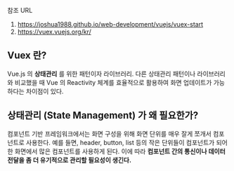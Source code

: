 참조 URL
1. https://joshua1988.github.io/web-development/vuejs/vuex-start
2. https://vuex.vuejs.org/kr/


<h2 id="vuex-란">Vuex 란?</h2>
<p>Vue.js 의 <strong>상태관리</strong> 를 위한 패턴이자 라이브러리.
다른 상태관리 패턴이나 라이브러리와 비교했을 때 Vue 의 Reactivity 체계를 효율적으로 활용하여
화면 업데이트가 가능하다는 차이점이 있다.</p>

<h2 id="상태관리-state-management-가-왜-필요한가">상태관리 (State Management) 가 왜 필요한가?</h2>
<p>컴포넌트 기반 프레임워크에서는 화면 구성을 위해 화면 단위를 매우 잘게 쪼개서 컴포넌트로 사용한다. 예를 들면, header, button, list 등의 작은 단위들이 컴포넌트가 되어 한 화면에서 많은 컴포넌트를 사용하게 된다. 이에 따라 <strong>컴포넌트 간의 통신이나 데이터 전달을 좀 더 유기적으로 관리할 필요성이 생긴다.</strong></p>
